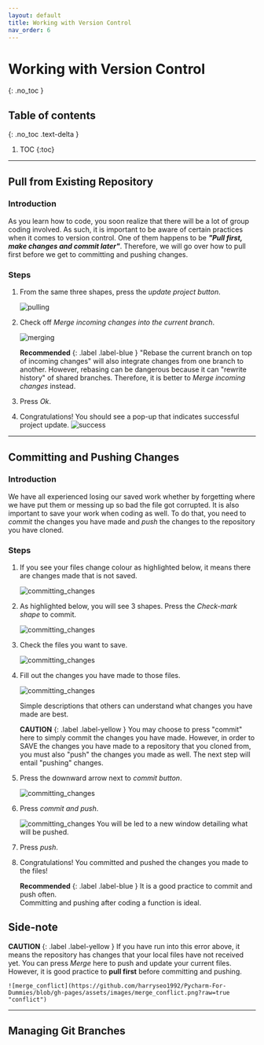 ```yaml
---
layout: default
title: Working with Version Control
nav_order: 6
---
```


# Working with Version Control
{: .no_toc }

## Table of contents
{: .no_toc .text-delta }

1. TOC
{:toc}

--- 

## Pull from Existing Repository

### Introduction

As you learn how to code, you soon realize that there will be a lot of group coding involved. As such, it is important to be aware of certain practices when it comes to version control. One of them happens to be **_"Pull first, make changes and commit later"_**. Therefore, we will go over how to pull first before we get to committing and pushing changes.

### Steps

1. From the same three shapes, press the _update project button_.
    
    ![pulling](https://github.com/harryseo1992/Pycharm-For-Dummies/blob/gh-pages/assets/images/update_project.png?raw=true "Update project button")


2. Check off _Merge incoming changes into the current branch_.
    
    ![merging](https://github.com/harryseo1992/Pycharm-For-Dummies/blob/gh-pages/assets/images/merge_project.png?raw=true "Merge project")

    **Recommended**
    {: .label .label-blue } 
            "Rebase the current branch on top of incoming changes" will 
            also integrate changes from one branch to another. However, rebasing
            can be dangerous because it can "rewrite history" of shared branches.
            Therefore, it is better to _Merge incoming changes_ instead.

3. Press _Ok_.

4. Congratulations! You should see a pop-up that indicates successful project update.
    ![success](https://github.com/harryseo1992/Pycharm-For-Dummies/blob/gh-pages/assets/images/update_success_real.png?raw=true "Updated project")
---

## Committing and Pushing Changes

### Introduction

We have all experienced losing our saved work whether by forgetting where we have put them or messing up so bad the file got corrupted. It is also important to save your work when coding as well. To do that, you need to *commit* the changes you have made and *push* the changes to the repository you have cloned.

### Steps

1. If you see your files change colour as highlighted below, it means there are changes made that is not saved.

    ![committing_changes](https://github.com/harryseo1992/Pycharm-For-Dummies/blob/gh-pages/assets/images/commit_highlighted.png?raw=true "committing changes")


2. As highlighted below, you will see 3 shapes. Press the *Check-mark shape* to commit.

    ![committing_changes](https://github.com/harryseo1992/Pycharm-For-Dummies/blob/gh-pages/assets/images/commit_button_highlighted.png?raw=true "committing changes")


3. Check the files you want to save.

    ![committing_changes](https://github.com/harryseo1992/Pycharm-For-Dummies/blob/gh-pages/assets/images/commit_message_highlighted.png?raw=true "committing changes")


4. Fill out the changes you have made to those files.

    ![committing_changes](https://github.com/harryseo1992/Pycharm-For-Dummies/blob/gh-pages/assets/images/commit_message_filledout.png?raw=true "committing changes")

    Simple descriptions that others can understand what changes you have made are best.

    **CAUTION**
    {: .label .label-yellow }
            You may choose to press "commit" here to simply commit the changes you have made. 
            However, in order to SAVE the changes you have made to a repository that you cloned from,    
            you must also "push" the changes you made as well. The next step will entail "pushing" changes.
   
5. Press the downward arrow next to *commit button*.

    ![committing_changes](https://github.com/harryseo1992/Pycharm-For-Dummies/blob/gh-pages/assets/images/commit_and_push.png?raw=true "committing changes")


6. Press *commit and push*.

    ![committing_changes](https://github.com/harryseo1992/Pycharm-For-Dummies/blob/gh-pages/assets/images/commit_and_push_finally_pushing.png?raw=true "committing changes")
    You will be led to a new window detailing what will be pushed.

7. Press *push*.

8. Congratulations! You committed and pushed the changes you made to the files! 

    **Recommended**
    {: .label .label-blue } 
            It is a good practice to commit and push often.   
            Committing and pushing after coding a function is ideal.

## Side-note
**CAUTION**
{: .label .label-yellow }
If you have run into this error above, it means the repository has changes that your local files have not received yet. You can press _Merge_ here to push and update your current files. However, it is good practice to **pull first** before committing and pushing.

    ![merge_conflict](https://github.com/harryseo1992/Pycharm-For-Dummies/blob/gh-pages/assets/images/merge_conflict.png?raw=true "conflict")

---

## Managing Git Branches

